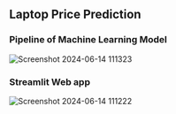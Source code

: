## Laptop Price Prediction

### Pipeline of Machine Learning Model
![Screenshot 2024-06-14 111323](https://github.com/iguptashubham/laptop-price-prediction/assets/140319219/57e9c961-2487-4537-b5f1-b8d3fb0e5f76)

### Streamlit Web app
![Screenshot 2024-06-14 111222](https://github.com/iguptashubham/laptop-price-prediction/assets/140319219/e74b518c-26f1-4385-8308-c98ba056c0c5)

